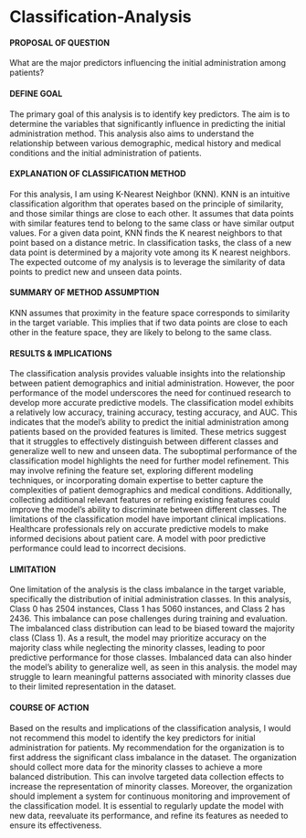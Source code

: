 # Classification-Analysis

#### PROPOSAL OF QUESTION
What are the major predictors influencing the initial administration among patients?

#### DEFINE GOAL
The primary goal of this analysis is to identify key predictors. The aim is to determine the variables that significantly influence in predicting the initial administration method. This analysis also aims to understand the relationship between various demographic, medical history and medical conditions and the initial administration of patients. 

#### EXPLANATION OF CLASSIFICATION METHOD
For this analysis, I am using K-Nearest Neighbor (KNN). KNN is an intuitive classification algorithm that operates based on the principle of similarity, and those similar things are close to each other. It assumes that data points with similar features tend to belong to the same class or have similar output values.
For a given data point, KNN finds the K nearest neighbors to that point based on a distance metric. In classification tasks, the class of a new data point is determined by a majority vote among its K nearest neighbors. The expected outcome of my analysis is to leverage the similarity of data points to predict new and unseen data points.

#### SUMMARY OF METHOD ASSUMPTION
KNN assumes that proximity in the feature space corresponds to similarity in the target variable. This implies that if two data points are close to each other in the feature space, they are likely to belong to the same class. 

#### RESULTS & IMPLICATIONS
The classification analysis provides valuable insights into the relationship between patient demographics and initial administration. However, the poor performance of the model underscores the need for continued research to develop more accurate predictive models.
The classification model exhibits a relatively low accuracy, training accuracy, testing accuracy, and AUC. This indicates that the model’s ability to predict the initial administration among patients based on the provided features is limited. These metrics suggest that it struggles to effectively distinguish between different classes and generalize well to new and unseen data. 
The suboptimal performance of the classification model highlights the need for further model refinement. This may involve refining the feature set, exploring different modeling techniques, or incorporating domain expertise to better capture the complexities of patient demographics and medical conditions. Additionally, collecting additional relevant features or refining existing features could improve the model’s ability to discriminate between different classes. 
The limitations of the classification model have important clinical implications. Healthcare professionals rely on accurate predictive models to make informed decisions about patient care. A model with poor predictive performance could lead to incorrect decisions. 

#### LIMITATION
One limitation of the analysis is the class imbalance in the target variable, specifically the distribution of initial administration classes. In this analysis, Class 0 has 2504 instances, Class 1 has 5060 instances, and Class 2 has 2436. This imbalance can pose challenges during training and evaluation. 
The imbalanced class distribution can lead to be biased toward the majority class (Class 1). As a result, the model may prioritize accuracy on the majority class while neglecting the minority classes, leading to poor predictive performance for those classes. 
Imbalanced data can also hinder the model’s ability to generalize well, as seen in this analysis. the model may struggle to learn meaningful patterns associated with minority classes due to their limited representation in the dataset. 

#### COURSE OF ACTION
Based on the results and implications of the classification analysis, I would not recommend this model to identify the key predictors for initial administration for patients. 
My recommendation for the organization is to first address the significant class imbalance in the dataset. The organization should collect more data for the minority classes to achieve a more balanced distribution. This can involve targeted data collection effects to increase the representation of minority classes. 
Moreover, the organization should implement a system for continuous monitoring and improvement of the classification model. It is essential to regularly update the model with new data, reevaluate its performance, and refine its features as needed to ensure its effectiveness.
